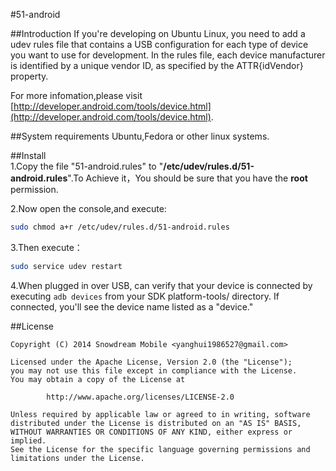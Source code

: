 #51-android

##Introduction
If you're developing on Ubuntu Linux, you need to add a udev rules file that contains a USB configuration for each type of device you want to use for development. In the rules file, each device manufacturer is identified by a unique vendor ID, as specified by the ATTR{idVendor} property. 
  
For more infomation,please visit<BR />     [http://developer.android.com/tools/device.html](http://developer.android.com/tools/device.html).

##System requirements
Ubuntu,Fedora or other linux systems.

##Install  
1.Copy the file "51-android.rules" to "**/etc/udev/rules.d/51-android.rules**".To Achieve it，You should be sure that you have the **root** permission.

2.Now open the console,and execute:
```bash
sudo chmod a+r /etc/udev/rules.d/51-android.rules
```
3.Then execute：
```bash
sudo service udev restart
```

4.When plugged in over USB, can verify that your device is connected by executing `adb devices` from your SDK platform-tools/ directory. If connected, you'll see the device name listed as a "device."

##License
```
Copyright (C) 2014 Snowdream Mobile <yanghui1986527@gmail.com>

Licensed under the Apache License, Version 2.0 (the "License");
you may not use this file except in compliance with the License.
You may obtain a copy of the License at

        http://www.apache.org/licenses/LICENSE-2.0

Unless required by applicable law or agreed to in writing, software
distributed under the License is distributed on an "AS IS" BASIS,
WITHOUT WARRANTIES OR CONDITIONS OF ANY KIND, either express or implied.
See the License for the specific language governing permissions and
limitations under the License.
```
